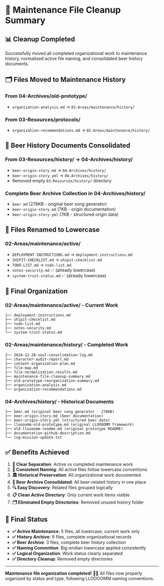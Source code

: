 # 🧹 Maintenance File Cleanup Summary

## 📊 **Cleanup Completed**

Successfully moved all completed organizational work to maintenance history, normalized active file naming, and consolidated beer history documents.

## 🗂️ **Files Moved to Maintenance History**

### **From 04-Archives/old-prototype/**
- `organization-analysis.md` → `02-Areas/maintenance/history/`

### **From 03-Resources/protocols/**
- `organization-recommendations.md` → `02-Areas/maintenance/history/`

## 🍺 **Beer History Documents Consolidated**

### **From 03-Resources/history/ → 04-Archives/history/**
- `beer-origin-story.md` → `04-Archives/history/`
- `beer-origin-story.yml` → `04-Archives/history/`
- Removed empty `03-Resources/history/` directory

### **Complete Beer Archive Collection in 04-Archives/history/**
- `beer.md` (278KB - original beer song generator)
- `beer-origin-story.md` (7KB - origin documentation)
- `beer-origin-story.yml` (7KB - structured origin data)

## 📝 **Files Renamed to Lowercase**

### **02-Areas/maintenance/active/**
- `DEPLOYMENT-INSTRUCTIONS.md` → `deployment-instructions.md`
- `SHIPIT-CHECKLIST.md` → `shipit-checklist.md`  
- `TODO-LIST.md` → `todo-list.md`
- `notes-security.md` ✅ (already lowercase)
- `system-trust-status.md` ✅ (already lowercase)

## 📁 **Final Organization**

### **02-Areas/maintenance/active/** - Current Work
```
├── deployment-instructions.md
├── shipit-checklist.md
├── todo-list.md
├── notes-security.md
└── system-trust-status.md
```

### **02-Areas/maintenance/history/** - Completed Work
```
├── 2024-12-28-soul-consolidation-log.md
├── character-audit-report.md
├── content-organization-plan.md
├── file-map.md
├── file-normalization-results.md
├── maintenance-file-cleanup-summary.md
├── old-prototype-reorganization-summary.md
├── organization-analysis.md
└── organization-recommendations.md
```

### **04-Archives/history/** - Historical Documents
```
├── beer.md (original beer song generator - 278KB)
├── beer-origin-story.md (beer documentation)
├── beer-origin-story.yml (structured beer data)
├── lloooomm-old-prototype.md (original LLOOOOMM framework)
├── old-lloooomm-readme.md (original prototype README)
├── documentation-github-description.md
└── log-mission-update.txt
```

## ✅ **Benefits Achieved**

1. **🎯 Clear Separation**: Active vs completed maintenance work
2. **📝 Consistent Naming**: All active files follow lowercase conventions
3. **🏛️ Historical Preservation**: All organizational work documented
4. **🍺 Beer Archive Consolidated**: All beer-related history in one place
5. **🔍 Easy Discovery**: Related files grouped logically
6. **📋 Clean Active Directory**: Only current work items visible
7. **🗂️ Eliminated Empty Directories**: Removed unused history folder

## 🎉 **Final Status**

- **✅ Active Maintenance**: 5 files, all lowercase, current work only
- **✅ History Archive**: 9 files, complete organizational records
- **✅ Beer Archive**: 3 files, complete beer history collection
- **✅ Naming Convention**: Big-endian lowercase applied consistently
- **✅ Logical Organization**: Work status clearly separated
- **✅ Directory Cleanup**: Removed empty directories

---

**Maintenance file organization completed!** 🧹🍺
All files now properly organized by status and type, following LLOOOOMM naming conventions. 